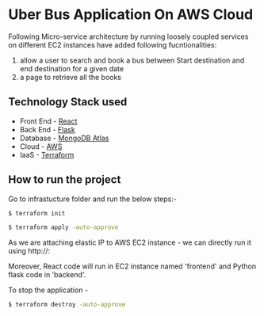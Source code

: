 # Uber Bus Application On AWS Cloud

Following Micro-service architecture by running loosely coupled services on different EC2 instances have added following fucntionalities:

1) allow a user to search and book a bus between Start destination and end destination for a given date
2) a page to retrieve all the books

## Technology Stack used 

* Front End - [React](https://reactjs.org/)
* Back End  - [Flask](https://palletsprojects.com/p/flask/)
* Database  - [MongoDB Atlas](https://www.mongodb.com/cloud/atlas)
* Cloud     - [AWS](https://aws.amazon.com/)
* IaaS      - [Terraform](https://www.terraform.io/)

## How to run the project

Go to infrastucture folder and run the below steps:-

```bash
$ terraform init
```

```bash
$ terraform apply -auto-approve 
```

As we are attaching elastic IP to AWS EC2 instance - we can directly run it using http://<elastic-ip>:<port>

Moreover, React code will run in EC2 instance named 'frontend' and Python flask code in 'backend'.

To stop the application -

```bash
$ terraform destroy -auto-approve 
```
